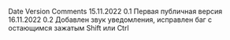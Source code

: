 Date        Version     Comments
15.11.2022  0.1         Первая публичная версия
16.11.2022  0.2         Добавлен звук уведомления, 
                        исправлен баг с остающимся зажатым Shift или Ctrl
